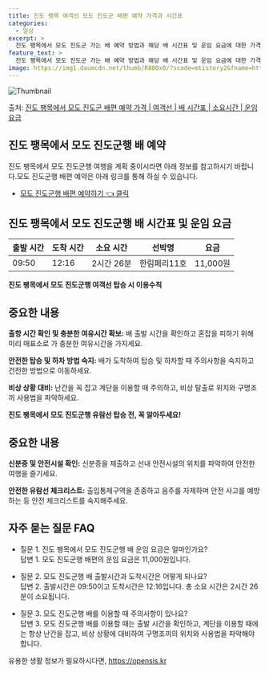 ```yaml
---
title: 진도 팽목 여객선 모도 진도군 배편 예약 가격과 시간표
categories:
  - 일상
excerpt: >
  진도 팽목에서 모도 진도군 가는 배 예약 방법과 해당 배 시간표 및 운임 요금에 대한 가격 정보를 안내 드리겠습니다. 안전하고 재밋는 모도 진도군행 여행을 위해 아래 정보 참고하시기 바랍니다. 모도 진도군행 배편 예약하기 👈 클릭진도 팽목에서 모도 진도군행 배 시간표출발 시간도착 시간소요 시간선박명요금09:5012:162시간 26분한림페리11호11,000원모도 진도군행 배편 예약하기 👈 클릭진도 팽목에서 모도 진도군행 여객선 탑승 시 이용수칙진도 팽목에서 모도 진도군행 배를 이용할 때 꼭 지켜야 할 안전 수칙들에 대해 알아봅시다. 중요한 내용 1) 출항 시간 확인 및 충분한 여유시간 확보: 배 출항 시간을 확인하고 혼잡을 피하기 위해 미리 매표소로 가 충분한 여유시간을 가지세요. 2) 안전한 탑승 및 하..
feature_text: >
  진도 팽목에서 모도 진도군 가는 배 예약 방법과 해당 배 시간표 및 운임 요금에 대한 가격 정보를 안내 드리겠습니다. 안전하고 재밋는 모도 진도군행 여행을 위해 아래 정보 참고하시기 바랍니다. 모도 진도군행 배편 예약하기 👈 클릭진도 팽목에서 모도 진도군행 배 시간표출발 시간도착 시간소요 시간선박명요금09:5012:162시간 26분한림페리11호11,000원모도 진도군행 배편 예약하기 👈 클릭진도 팽목에서 모도 진도군행 여객선 탑승 시 이용수칙진도 팽목에서 모도 진도군행 배를 이용할 때 꼭 지켜야 할 안전 수칙들에 대해 알아봅시다. 중요한 내용 1) 출항 시간 확인 및 충분한 여유시간 확보: 배 출항 시간을 확인하고 혼잡을 피하기 위해 미리 매표소로 가 충분한 여유시간을 가지세요. 2) 안전한 탑승 및 하..
image: https://img1.daumcdn.net/thumb/R800x0/?scode=mtistory2&fname=https%3A%2F%2Fblog.kakaocdn.net%2Fdn%2FbypHXA%2FbtsHCsm1fSQ%2FlThg6x8JKQKM2AWp8IyfKk%2Fimg.webp
---
```


![Thumbnail](https://img1.daumcdn.net/thumb/R800x0/?scode=mtistory2&fname=https%3A%2F%2Fblog.kakaocdn.net%2Fdn%2FbypHXA%2FbtsHCsm1fSQ%2FlThg6x8JKQKM2AWp8IyfKk%2Fimg.webp)

<p>출처: <a href="https://opensis.kr/entry/%EC%A7%84%EB%8F%84-%ED%8C%BD%EB%AA%A9%EC%97%90%EC%84%9C-%EB%AA%A8%EB%8F%84-%EC%A7%84%EB%8F%84%EA%B5%B0-%EB%B0%B0%ED%8E%B8-%EC%98%88%EC%95%BD-%EA%B0%80%EA%B2%A9-%EC%97%AC%EA%B0%9D%EC%84%A0-%EB%B0%B0-%EC%8B%9C%EA%B0%84%ED%91%9C-%EC%86%8C%EC%9A%94%EC%8B%9C%EA%B0%84-%EC%9A%B4%EC%9E%84-%EC%9A%94%EA%B8%88" rel="dofollow">진도 팽목에서 모도 진도군 배편 예약 가격 | 여객선 | 배 시간표 | 소요시간 | 운임 요금</a> </p>

## 진도 팽목에서 모도 진도군행 배 예약

진도 팽목에서 모도 진도군행 여행을 계획 중이시라면 아래 정보를 참고하시기 바랍니다.모도 진도군행 배편 예약은 아래 링크를 통해 하실 수
있습니다.



  * [모도 진도군행 배편 예약하기 👈 클릭](https://www.example.com)

## 진도 팽목에서 모도 진도군행 배 시간표 및 운임 요금

**출발 시간** | **도착 시간** | **소요 시간** | **선박명** | **요금**  
---|---|---|---|---  
09:50 | 12:16 | 2시간 26분 | 한림페리11호 | 11,000원  
  


**진도 팽목에서 모도 진도군행 여객선 탑승 시 이용수칙**

## 중요한 내용

**출항 시간 확인 및 충분한 여유시간 확보:** 배 출발 시간을 확인하고 혼잡을 피하기 위해 미리 매표소로 가 충분한 여유시간을 가지세요.

**안전한 탑승 및 하차 방법 숙지:** 배가 도착하여 탑승 및 하차할 때 주의사항을 숙지하고 건전한 방법으로 이동하세요.

**비상 상황 대비:** 난간을 꼭 잡고 계단을 이용할 때 주의하고, 비상 탈출로 위치와 구명조끼 사용법을 파악하세요.



**진도 팽목에서 모도 진도군행 유람선 탑승 전, 꼭 알아두세요!**



## 중요한 내용

**신분증 및 안전시설 확인:** 신분증을 제출하고 선내 안전시설의 위치를 파악하여 안전한 여행을 즐기세요.

**안전한 유람선 체크리스트:** 출입통제구역을 존중하고 음주를 자제하며 안전 사고를 예방하는 등 안전 체크리스트를 숙지해주세요.

## 자주 묻는 질문 FAQ

  * 질문 1. 진도 팽목에서 모도 진도군행 배 운임 요금은 얼마인가요?  
답변 1. 모도 진도군행 배편의 운임 요금은 11,000원입니다.

  * 질문 2. 모도 진도군행 배 출발시간과 도착시간은 어떻게 되나요?  
답변 2. 출발시간은 09:50이고 도착시간은 12:16입니다. 총 소요 시간은 2시간 26분이 소요됩니다.

  * 질문 3. 모도 진도군행 배를 이용할 때 주의사항이 있나요?  
답변 3. 모도 진도군행 배를 이용할 때는 출발 시간을 확인하고, 계단을 이용할 때에는 항상 난간을 잡고, 비상 상황에 대비하여 구명조끼의
위치와 사용법을 파악해야 합니다.

 

유용한 생활 정보가 필요하시다면, <a href="https://opensis.kr" rel="dofollow">https://opensis.kr</a>


